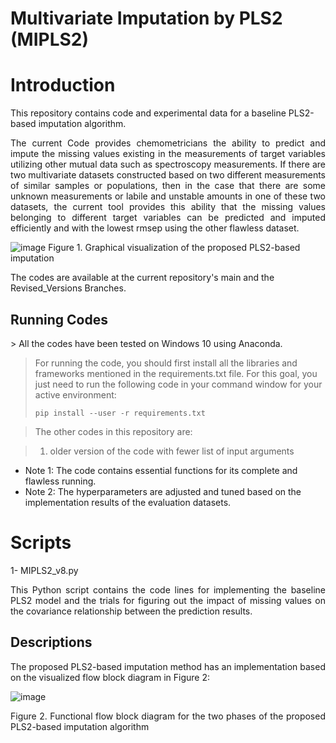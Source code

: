 # Multivariate Imputation by PLS2 (MIPLS2)

# Introduction
This repository contains code and experimental data for a baseline PLS2-based imputation algorithm.

<p align="justify">
The current Code provides chemometricians the ability to predict and impute the missing values existing in the measurements of target variables utilizing other mutual data such as spectroscopy measurements. If there are two multivariate datasets constructed based on two different measurements of similar samples or populations, then in the case that there are some unknown measurements or labile and unstable amounts in one of these two datasets, the current tool provides this ability that the missing values belonging to different target variables can be predicted and imputed efficiently and with the lowest rmsep using the other flawless dataset. 
</p>

![image](https://github.com/ashkantashk/MIPLS2/assets/53473481/d00a7829-e66e-4360-8585-c08dd16d08c9)
Figure 1. Graphical visualization of the proposed PLS2-based imputation

The codes are available at the current repository's main and the Revised_Versions Branches. 


## Running Codes
<p align="justify">
> All the codes have been tested on Windows 10 using Anaconda.

> For running the code, you should first install all the libraries and frameworks mentioned in the requirements.txt file. For this goal, you just need to run the following code in your command window for your active environment:
>
>     pip install --user -r requirements.txt

> The other codes in this repository are:

> 1. older version of the code with fewer list of input arguments 

* Note 1: The code contains essential functions for its complete and flawless running.
* Note 2: The hyperparameters are adjusted and tuned based on the implementation results of the evaluation datasets.
  
# Scripts
1- MIPLS2_v8.py
<p align="justify">
This Python script contains the code lines for implementing the baseline PLS2 model and the trials for figuring out the impact of missing values on the covariance relationship between the prediction results.

</p>

## Descriptions

<p align="justify">
The proposed PLS2-based imputation method has an implementation based on the visualized flow block diagram in Figure 2:
</p>

![image](https://github.com/user-attachments/assets/769f8c2b-bc1b-4476-8af9-a4fca59fb29c)

<p align="justify">
Figure 2. Functional flow block diagram for the two phases of the proposed PLS2-based imputation algorithm
</p>
<p align="justify">
</p>
